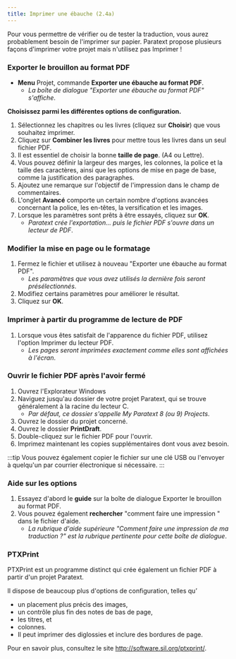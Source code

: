 ```yaml
---
title: Imprimer une ébauche (2.4a)
---
```

Pour vous permettre de vérifier ou de tester la traduction, vous aurez probablement besoin de l'imprimer sur papier. Paratext propose plusieurs façons d'imprimer votre projet mais n'utilisez pas Imprimer !

### Exporter le brouillon au format PDF

-  **Menu** Projet, commande **Exporter une ébauche au format PDF**.
     -  *La boîte de dialogue "Exporter une ébauche au format PDF" s'affiche*.

**Choisissez parmi les différentes options de configuration.**
1.  Sélectionnez les chapitres ou les livres (cliquez sur **Choisir**) que vous souhaitez imprimer.
3.  Cliquez sur **Combiner les livres** pour mettre tous les livres dans un seul fichier PDF.
4.  Il est essentiel de choisir la bonne **taille de page**. (A4 ou Lettre).
5.  Vous pouvez définir la largeur des marges, les colonnes, la police et la taille des caractères, ainsi que les options de mise en page de base, comme la justification des paragraphes.
6.  Ajoutez une remarque sur l'objectif de l'impression dans le champ de commentaires.
7.  L'onglet **Avancé** comporte un certain nombre d'options avancées concernant la police, les en-têtes, la versification et les images.
8.  Lorsque les paramètres sont prêts à être essayés, cliquez sur **OK**.
     -  *Paratext crée l'exportation… puis le fichier PDF s'ouvre dans un lecteur de PDF*.

### Modifier la mise en page ou le formatage

1.  Fermez le fichier et utilisez à nouveau "Exporter une ébauche au format PDF".
     -  *Les paramètres que vous avez utilisés la dernière fois seront présélectionnés*.
1.  Modifiez certains paramètres pour améliorer le résultat.
1.  Cliquez sur **OK**.

### Imprimer à partir du programme de lecture de PDF

1.  Lorsque vous êtes satisfait de l'apparence du fichier PDF, utilisez l'option Imprimer du lecteur PDF.
     -  *Les pages seront imprimées exactement comme elles sont affichées à l'écran*.


### Ouvrir le fichier PDF après l'avoir fermé

1.  Ouvrez l'Explorateur Windows
1.  Naviguez jusqu'au dossier de votre projet Paratext, qui se trouve généralement à la racine du lecteur C.
     -  *Par défaut, ce dossier s'appelle My Paratext 8 (ou 9) Projects*.
1.  Ouvrez le dossier du projet concerné.
1.  Ouvrez le dossier **PrintDraft**.
1.  Double-cliquez sur le fichier PDF pour l'ouvrir.
1.  Imprimez maintenant les copies supplémentaires dont vous avez besoin.

:::tip
Vous pouvez également copier le fichier sur une clé USB ou l'envoyer à quelqu'un par courrier électronique si nécessaire.
:::

### Aide sur les options

1.  Essayez d'abord le **guide** sur la boîte de dialogue Exporter le brouillon au format PDF.
1.  Vous pouvez également **rechercher** "comment faire une impression " dans le fichier d'aide.
     -  *La rubrique d'aide supérieure "Comment faire une impression de ma traduction ?" est la rubrique pertinente pour cette boîte de dialogue*.


### PTXPrint

PTXPrint est un programme distinct qui crée également un fichier PDF à partir d'un projet Paratext.

Il dispose de beaucoup plus d'options de configuration, telles qu’

-  un placement plus précis des images,
-  un contrôle plus fin des notes de bas de page,
-  les titres, et
-  colonnes.
-  Il peut imprimer des diglossies et inclure des bordures de page.

Pour en savoir plus, consultez le site http://software.sil.org/ptxprint/.
